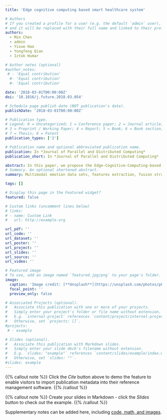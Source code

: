```yaml
---
title: 'Edge cognitive computing based smart healthcare system'

# Authors
# If you created a profile for a user (e.g. the default `admin` user), write the username (folder name) here
# and it will be replaced with their full name and linked to their profile.
authors:
  - Min Chen
  - admin
  - Yixue Hao
  - Yongfeng Qian
  - Iztok Humar

# Author notes (optional)
#author_notes:
 # - 'Equal contribution'
  #- 'Equal contribution'
  #- 'Equal contribution'

date: '2018-03-01T00:00:00Z'
doi: '10.1016/j.future.2018.03.054'

# Schedule page publish date (NOT publication's date).
publishDate: '2018-03-01T00:00:00Z'

# Publication type.
# Legend: 0 = Uncategorized; 1 = Conference paper; 2 = Journal article;
# 3 = Preprint / Working Paper; 4 = Report; 5 = Book; 6 = Book section;
# 7 = Thesis; 8 = Patent
publication_types: ['2']

# Publication name and optional abbreviated publication name.
publication: In *Journal of Parallel and Distributed Computing*
publication_short: In *Journal of Parallel and Distributed Computing*

abstract: In this paper, we propose the Edge-Cognitive-Computing-based (ECC-based) smart-healthcare system. This system is able to monitor and analyze the physical health of users using cognitive computing. It also adjusts the computing resource allocation of the whole edge computing network comprehensively according to the health-risk grade of each user. 
# Summary. An optional shortened abstract.
summary: Multimodal emotion data sets, features extraction, fusion strategies are discussed.

tags: []

# Display this page in the Featured widget?
featured: false

# Custom links (uncomment lines below)
# links:
# - name: Custom Link
#   url: http://example.org

url_pdf: ''
url_code: ''
url_dataset: ''
url_poster: ''
url_project: ''
url_slides: ''
url_source: ''
url_video: ''

# Featured image
# To use, add an image named `featured.jpg/png` to your page's folder.
image:
  caption: 'Image credit: [**Unsplash**](https://unsplash.com/photos/pLCdAaMFLTE)'
  focal_point: ''
  preview_only: false

# Associated Projects (optional).
#   Associate this publication with one or more of your projects.
#   Simply enter your project's folder or file name without extension.
#   E.g. `internal-project` references `content/project/internal-project/index.md`.
#   Otherwise, set `projects: []`.
#projects:
 # - example

# Slides (optional).
#   Associate this publication with Markdown slides.
#   Simply enter your slide deck's filename without extension.
#   E.g. `slides: "example"` references `content/slides/example/index.md`.
#   Otherwise, set `slides: ""`.
#slides: example
---
```


{{% callout note %}}
Click the _Cite_ button above to demo the feature to enable visitors to import publication metadata into their reference management software.
{{% /callout %}}

{{% callout note %}}
Create your slides in Markdown - click the _Slides_ button to check out the example.
{{% /callout %}}

Supplementary notes can be added here, including [code, math, and images](https://wowchemy.com/docs/writing-markdown-latex/).
